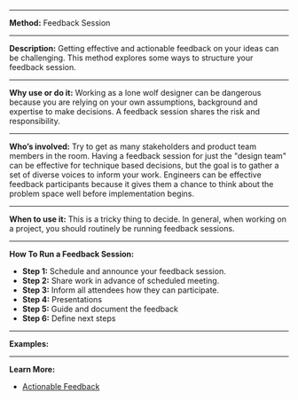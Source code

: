 
---

**Method:** Feedback Session

---

**Description:** Getting effective and actionable feedback on your ideas can be challenging. This method explores some ways to structure your feedback session.

---

**Why use or do it:** Working as a lone wolf designer can be dangerous because you are relying on your own assumptions, background and expertise to make decisions. A feedback session shares the risk and responsibility.

---

**Who’s involved:** Try to get as many stakeholders and product team members in the room. Having a feedback session for just the "design team" can be effective for technique based decisions, but the goal is to gather a set of diverse voices to inform your work. Engineers can be effective feedback participants because it gives them a chance to think about the problem space well before implementation begins. 

---

**When to use it:** This is a tricky thing to decide. In general, when working on a project, you should routinely be running feedback sessions.  

---

**How To Run a Feedback Session:**

* **Step 1:** Schedule and announce your feedback session. 
* **Step 2:** Share work in advance of scheduled meeting.
* **Step 3:** Inform all attendees how they can participate.
* **Step 4:** Presentations
* **Step 5:** Guide and document the feedback
* **Step 6:** Define next steps
---

**Examples:**

---
**Learn More:**

* [Actionable Feedback](https://jess.makes.org/thimble/MTEzMjMzMTI2NA==/actionable-feedback)



